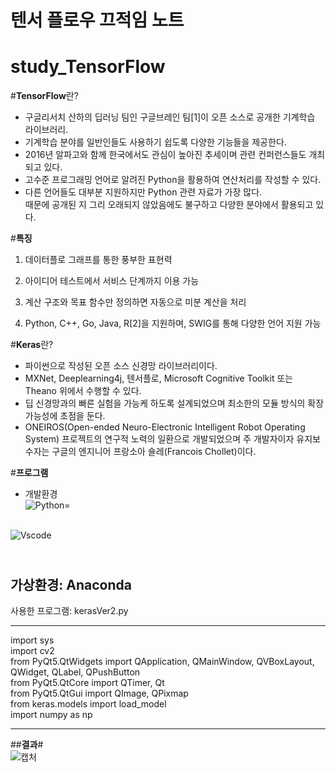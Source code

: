 # 텐서 플로우 끄적임 노트
# study_TensorFlow


#**TensorFlow**란?<br>
- 구글리서치 산하의 딥러닝 팀인 구글브레인 팀[1]이 오픈 소스로 공개한 기계학습 라이브러리.<br>
- 기계학습 분야를 일반인들도 사용하기 쉽도록 다양한 기능들을 제공한다.<br>
- 2016년 알파고와 함께 한국에서도 관심이 높아진 추세이며 관련 컨퍼런스들도 개최되고 있다.<br>
- 고수준 프로그래밍 언어로 알려진 Python을 활용하여 연산처리를 작성할 수 있다.<br>
- 다른 언어들도 대부분 지원하지만 Python 관련 자료가 가장 많다.<br>때문에 공개된 지 그리 오래되지 않았음에도 불구하고 다양한 분야에서 활용되고 있다.<br>

#**특징**
1. 데이터플로 그래프를 통한 풍부한 표현력 <br>
 
2. 아이디어 테스트에서 서비스 단계까지 이용 가능<br>
 
3. 계산 구조와 목표 함수만 정의하면 자동으로 미분 계산을 처리<br>
 
4. Python, C++, Go, Java, R[2]을 지원하며, SWIG를 통해 다양한 언어 지원 가능<br>

#**Keras**란? <br>
- 파이썬으로 작성된 오픈 소스 신경망 라이브러리이다.<br>
- MXNet, Deeplearning4j, 텐서플로, Microsoft Cognitive Toolkit 또는 Theano 위에서 수행할 수 있다.<br>
- 딥 신경망과의 빠른 실험을 가능케 하도록 설계되었으며 최소한의 모듈 방식의 확장 가능성에 초점을 둔다.<br>
- ONEIROS(Open-ended Neuro-Electronic Intelligent Robot Operating System) 프로젝트의 연구적 노력의 일환으로 개발되었으며 주 개발자이자 유지보수자는 구글의 엔지니어 프랑소아 숄레(Francois Chollet)이다.


#**프로그램** <br>
- 개발환경<br>
![Python](https://img.shields.io/badge/Python-3776AB?style=for-the-badge&logo=python&logoColor=white)=
 
<br> ![Vscode](https://img.shields.io/badge/Visual_Studio_Code-0078D4?style=for-the-badge&logo=visual%20studio%20code&logoColor=white)
 
<br>가상환경: Anaconda
---------------------------------------------------------------------------------------------------------
사용한 프로그램: kerasVer2.py <br>
***
import sys <br>
import cv2 <br>
from PyQt5.QtWidgets import QApplication, QMainWindow, QVBoxLayout, QWidget, QLabel, QPushButton <br>
from PyQt5.QtCore import QTimer, Qt <br>
from PyQt5.QtGui import QImage, QPixmap <br>
from keras.models import load_model <br>
import numpy as np <br>
***









##**결과**# <br>
![캡처](https://github.com/IAMYUTAEYANG/study_TensorFlow/assets/165633233/eef2cff8-614a-460a-a2db-6deea1da141b)


